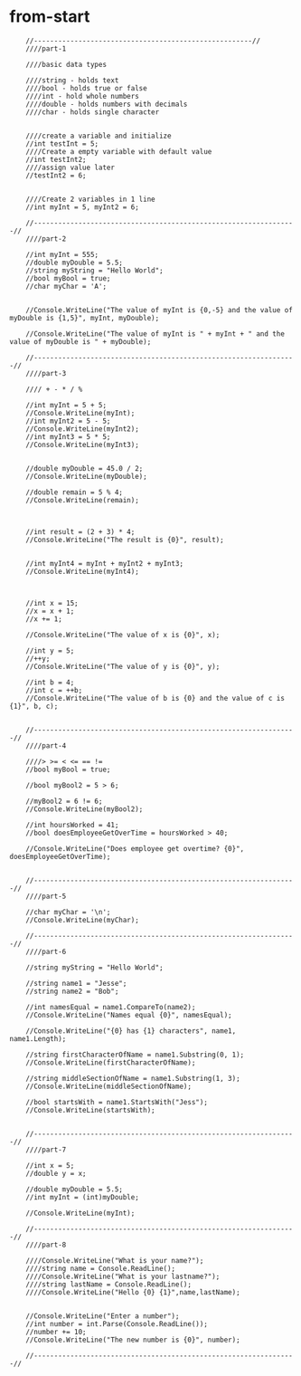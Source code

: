 # from-start

        //------------------------------------------------------//
        ////part-1

        ////basic data types

        ////string - holds text
        ////bool - holds true or false
        ////int - hold whole numbers
        ////double - holds numbers with decimals
        ////char - holds single character


        ////create a variable and initialize
        //int testInt = 5;
        ////Create a empty variable with default value
        //int testInt2;
        ////assign value later
        //testInt2 = 6;


        ////Create 2 variables in 1 line
        //int myInt = 5, myInt2 = 6;

        //-----------------------------------------------------------------//
        ////part-2

        //int myInt = 555;
        //double myDouble = 5.5;
        //string myString = "Hello World";
        //bool myBool = true;
        //char myChar = 'A';


        //Console.WriteLine("The value of myInt is {0,-5} and the value of myDouble is {1,5}", myInt, myDouble);

        //Console.WriteLine("The value of myInt is " + myInt + " and the value of myDouble is " + myDouble);

        //-----------------------------------------------------------------//
        ////part-3

        //// + - * / %

        //int myInt = 5 + 5;
        //Console.WriteLine(myInt);
        //int myInt2 = 5 - 5;
        //Console.WriteLine(myInt2);
        //int myInt3 = 5 * 5;
        //Console.WriteLine(myInt3);


        //double myDouble = 45.0 / 2;
        //Console.WriteLine(myDouble);

        //double remain = 5 % 4;
        //Console.WriteLine(remain);



        //int result = (2 + 3) * 4;
        //Console.WriteLine("The result is {0}", result);


        //int myInt4 = myInt + myInt2 + myInt3;
        //Console.WriteLine(myInt4);



        //int x = 15;
        //x = x + 1;
        //x += 1;

        //Console.WriteLine("The value of x is {0}", x);

        //int y = 5;
        //++y;
        //Console.WriteLine("The value of y is {0}", y);

        //int b = 4;
        //int c = ++b;
        //Console.WriteLine("The value of b is {0} and the value of c is {1}", b, c);


        //-----------------------------------------------------------------//
        ////part-4

        ////> >= < <= == !=
        //bool myBool = true;

        //bool myBool2 = 5 > 6;

        //myBool2 = 6 != 6;
        //Console.WriteLine(myBool2);

        //int hoursWorked = 41;
        //bool doesEmployeeGetOverTime = hoursWorked > 40;

        //Console.WriteLine("Does employee get overtime? {0}", doesEmployeeGetOverTime);


        //-----------------------------------------------------------------//
        ////part-5

        //char myChar = '\n';
        //Console.WriteLine(myChar);

        //-----------------------------------------------------------------//
        ////part-6

        //string myString = "Hello World";

        //string name1 = "Jesse";
        //string name2 = "Bob";

        //int namesEqual = name1.CompareTo(name2);
        //Console.WriteLine("Names equal {0}", namesEqual);

        //Console.WriteLine("{0} has {1} characters", name1, name1.Length);

        //string firstCharacterOfName = name1.Substring(0, 1);
        //Console.WriteLine(firstCharacterOfName);

        //string middleSectionOfName = name1.Substring(1, 3);
        //Console.WriteLine(middleSectionOfName);

        //bool startsWith = name1.StartsWith("Jess");
        //Console.WriteLine(startsWith);


        //-----------------------------------------------------------------//
        ////part-7

        //int x = 5;
        //double y = x;

        //double myDouble = 5.5;
        //int myInt = (int)myDouble;

        //Console.WriteLine(myInt);

        //-----------------------------------------------------------------//
        ////part-8

        ////Console.WriteLine("What is your name?");
        ////string name = Console.ReadLine();
        ////Console.WriteLine("What is your lastname?");
        ////string lastName = Console.ReadLine();
        ////Console.WriteLine("Hello {0} {1}",name,lastName);


        //Console.WriteLine("Enter a number");
        //int number = int.Parse(Console.ReadLine());
        //number += 10;
        //Console.WriteLine("The new number is {0}", number);

        //-----------------------------------------------------------------//
